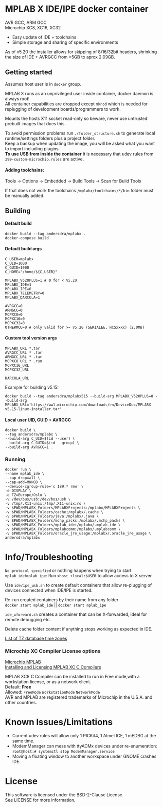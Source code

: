 # MPLAB X IDE/IPE docker container 

AVR GCC, ARM GCC  
Microchip XC8, XC16, XC32

- Easy update of IDE + toolchains  
- Simple storage and sharing of specific environments

As of v5.20 the installer allows for skipping of 8/16/32bit headers, shrinking the size of IDE + AVRGCC from >5GB to aprox 2.09GB.  

## Getting started

Assumes host user is in `docker` group.

MPLAB X runs as an unprivileged user inside container, docker daemon is always root!  
All container capabilities are dropped except `mknod` which is needed for replugging of development boards/programmers to work.

Mounts the hosts X11 socket read-only so beware, never use untrusted prebuilt images that does this.  

To avoid permission problems run `./folder_structure.sh` to generate local runtime/settings folders plus a project folder.  
Keep a backup when updating the image, you will be asked what you want to import including plugins.  
**To use USB from inside the container** it is necessary that udev rules from `z99-custom-microchip.rules` are active.

#### Adding toolchains:  
Tools -> Options -> Embedded -> Build Tools -> Scan for Build Tools  

If that does not work the toolchains `/mplabx/toolchains/*/bin` folder must be manually added.

## Building  

#### Default build

	docker build --tag andersdra/mplabx .
	docker-compose build

#### Default build args

	C_USER=mplabx
	C_UID=1000
	C_GUID=1000
    C_HOME="/home/${C_USER}"

    MPLABX_V520PLUS=1 # 0 for < V5.20
	MPLABX_IDE=1
    MPLABX_IPE=0
    MPLABX_TELEMETRY=0
    MPLABX_DARCULA=1

	AVRGCC=0
	ARMGCC=0
	MCPXC8=0
	MCPXC16=0
	MCPXC32=0
    OTHERMCU=0 # only valid for >= V5.20 (SERIALEE, HCSxxxx) (2.0MB)
	
#### Custom tool version args

	MPLABX_URL *.tar
	AVRGCC_URL * .tar
	ARMGCC_URL * .tar
	MCPXC8_URL * .run
	MCPXC16_URL
	MCPXC32_URL
	
    DARCULA_URL	

Example for building v5.15:

`docker build --tag andersdra/mplabx515 --build-arg MPLABX_V520PLUS=0 --build-arg MPLABX_URL='https://ww1.microchip.com/downloads/en/DeviceDoc/MPLABX-v5.15-linux-installer.tar' .`

#### Local user UID, GUID + AVRGCC

	docker build \
	--tag andersdra/mplabx \
	--build-arg C_UID=$(id --user) \
	--build-arg C_GUID=$(id --group) \
	--build-arg AVRGCC=1 .
	
### Running

	docker run \
	--name mplab_ide \
	--cap-drop=all \
	--cap-add=MKNOD \
	--device-cgroup-rule='c 189:* rmw' \
	-e DISPLAY \
	-e TZ=Europe/Oslo \
	-v /dev/bus/usb:/dev/bus/usb \
	-v /tmp/.X11-unix:/tmp/.X11-unix:ro \
	-v $PWD/MPLABX_Folders/MPLABXProjects:/mplabx/MPLABXProjects \
	-v $PWD/MPLABX_Folders/cache:/mplabx/.cache \
	-v $PWD/MPLABX_Folders/java:/mplabx/.java \
	-v $PWD/MPLABX_Folders/mchp_packs:/mplabx/.mchp_packs \
	-v $PWD/MPLABX_Folders/mplab_ide:/mplabx/.mplab_ide \
	-v $PWD/MPLABX_Folders/mplabcomm:/mplabx/.mplabcomm \
	-v $PWD/MPLABX_Folders/oracle_jre_usage:/mplabx/.oracle_jre_usage \
	andersdra/mplabx
	
# Info/Troubleshooting

`No protocol specified` or nothing happens when trying to start `mplab_ide`/`mplab_ipe`: Run `xhost +local:$USER` to allow access to X server.

Use `ide/ipe_usb.sh` to create default containers that allow re-plugging of devices connected when IDE/IPE is started.

Re-run created containers by their name from any folder  
`docker start mplab_ide` || `docker start mplab_ipe`

`ide_xforward.sh` creates a container that can be X-forwarded, ideal for remote debugging etc.

Delete cache folder content if anything stops working as expected in IDE.

[List of TZ database time zones](https://en.wikipedia.org/wiki/List_of_tz_database_time_zones) 

### Microchip XC Compiler License options

[Microchip MPLAB](https://www.microchip.com/mplab)  
[Installing and Licensing MPLAB XC C Compilers](https://www.microchip.com/mymicrochip/filehandler.aspx?ddocname=en557685)

MPLAB XC8 C Compiler can be installed to run in Free mode,with a workstation license, or as a network client.  
Default: **Free**  
Allowed: `FreeMode` `WorkstationMode` `NetworkMode`  
AVR and MPLAB are registered trademarks of Microchip in the U.S.A. and other countries.  

# Known Issues/Limitations

- Current udev rules will allow only 1 PICKit4, 1 Atmel ICE, 1 mEDBG at the same time.  
- ModemManager can mess with ttyACMx devices under re-enumeration: `root@host:# systemctl stop ModemManager.service`  
- Moving a floating window to another workspace under GNOME crashes IDE.

# License

This software is licensed under the BSD-2-Clause License.  
See LICENSE for more information.
